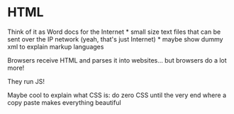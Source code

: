 HTML
====

Think of it as Word docs for the Internet
    * small size text files that can be sent over the IP network (yeah, that's just Internet)
    * maybe show dummy xml to explain markup languages

Browsers receive HTML and parses it into websites... but browsers do a lot more!

They run JS! <script></script>

Maybe cool to explain what CSS is: do zero CSS until the very end where a copy paste makes everything beautiful
